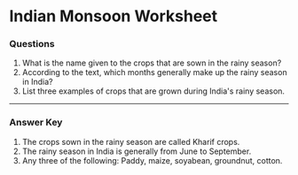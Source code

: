 # Indian Monsoon Worksheet

### Questions

1.  What is the name given to the crops that are sown in the rainy season?
2.  According to the text, which months generally make up the rainy season in India?
3.  List three examples of crops that are grown during India's rainy season.

---

### Answer Key

1.  The crops sown in the rainy season are called Kharif crops.
2.  The rainy season in India is generally from June to September.
3.  Any three of the following: Paddy, maize, soyabean, groundnut, cotton.